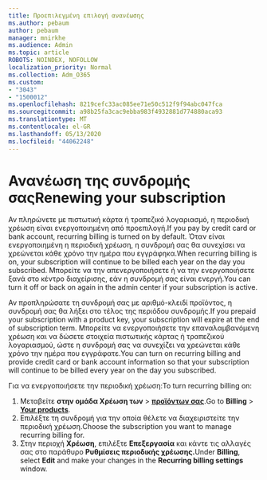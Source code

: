 ```yaml
---
title: Προεπιλεγμένη επιλογή ανανέωσης
ms.author: pebaum
author: pebaum
manager: mnirkhe
ms.audience: Admin
ms.topic: article
ROBOTS: NOINDEX, NOFOLLOW
localization_priority: Normal
ms.collection: Adm_O365
ms.custom:
- "3043"
- "1500012"
ms.openlocfilehash: 8219cefc33ac085ee71e50c512f9f94abc047fca
ms.sourcegitcommit: a98b25fa3cac9ebba983f4932881d774880aca93
ms.translationtype: MT
ms.contentlocale: el-GR
ms.lasthandoff: 05/13/2020
ms.locfileid: "44062248"
---
```

# <a name="renewing-your-subscription"></a><span data-ttu-id="d34f0-102">Ανανέωση της συνδρομής σας</span><span class="sxs-lookup"><span data-stu-id="d34f0-102">Renewing your subscription</span></span>

<span data-ttu-id="d34f0-103">Αν πληρώνετε με πιστωτική κάρτα ή τραπεζικό λογαριασμό, η περιοδική χρέωση είναι ενεργοποιημένη από προεπιλογή.</span><span class="sxs-lookup"><span data-stu-id="d34f0-103">If you pay by credit card or bank account, recurring billing is turned on by default.</span></span> <span data-ttu-id="d34f0-104">Όταν είναι ενεργοποιημένη η περιοδική χρέωση, η συνδρομή σας θα συνεχίσει να χρεώνεται κάθε χρόνο την ημέρα που εγγράφηκα.</span><span class="sxs-lookup"><span data-stu-id="d34f0-104">When recurring billing is on, your subscription will continue to be billed each year on the day you subscribed.</span></span> <span data-ttu-id="d34f0-105">Μπορείτε να την απενεργοποιήσετε ή να την ενεργοποιήσετε ξανά στο κέντρο διαχείρισης, εάν η συνδρομή σας είναι ενεργή.</span><span class="sxs-lookup"><span data-stu-id="d34f0-105">You can turn it off or back on again in the admin center if your subscription is active.</span></span>

<span data-ttu-id="d34f0-106">Αν προπληρώσατε τη συνδρομή σας με αριθμό-κλειδί προϊόντος, η συνδρομή σας θα λήξει στο τέλος της περιόδου συνδρομής.</span><span class="sxs-lookup"><span data-stu-id="d34f0-106">If you prepaid your subscription with a product key, your subscription will expire at the end of subscription term.</span></span> <span data-ttu-id="d34f0-107">Μπορείτε να ενεργοποιήσετε την επαναλαμβανόμενη χρέωση και να δώσετε στοιχεία πιστωτικής κάρτας ή τραπεζικού λογαριασμού, ώστε η συνδρομή σας να συνεχίζει να χρεώνεται κάθε χρόνο την ημέρα που εγγράφατε.</span><span class="sxs-lookup"><span data-stu-id="d34f0-107">You can turn on recurring billing and provide credit card or bank account information so that your subscription will continue to be billed every year on the day you subscribed.</span></span>

<span data-ttu-id="d34f0-108">Για να ενεργοποιήσετε την περιοδική χρέωση:</span><span class="sxs-lookup"><span data-stu-id="d34f0-108">To turn recurring billing on:</span></span> 

1. <span data-ttu-id="d34f0-109">Μεταβείτε **στην ομάδα Χρέωση των**  >  **[προϊόντων σας](https://go.microsoft.com/fwlink/p/?linkid=842054)**.</span><span class="sxs-lookup"><span data-stu-id="d34f0-109">Go to **Billing** > **[Your products](https://go.microsoft.com/fwlink/p/?linkid=842054)**.</span></span>
2. <span data-ttu-id="d34f0-110">Επιλέξτε τη συνδρομή για την οποία θέλετε να διαχειριστείτε την περιοδική χρέωση.</span><span class="sxs-lookup"><span data-stu-id="d34f0-110">Choose the subscription you want to manage recurring billing for.</span></span>
3. <span data-ttu-id="d34f0-111">Στην περιοχή **Χρέωση**, επιλέξτε **Επεξεργασία** και κάντε τις αλλαγές σας στο παράθυρο **Ρυθμίσεις περιοδικής χρέωσης.**</span><span class="sxs-lookup"><span data-stu-id="d34f0-111">Under **Billing**, select **Edit** and make your changes in the **Recurring billing settings** window.</span></span> 